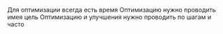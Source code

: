 Для оптимизации всегда есть время
Оптимизацию нужно проводить имея цель
Оптимизацию и улучшения нужно проводить по шагам и часто